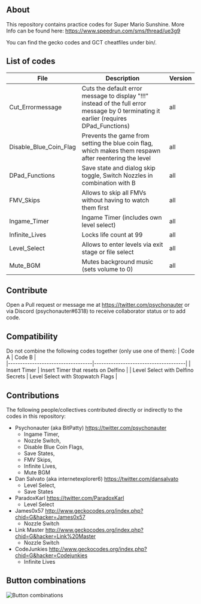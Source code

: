 ## About

This repository contains practice codes for Super Mario Sunshine. More Info can be found here: https://www.speedrun.com/sms/thread/ue3g9

You can find the gecko codes and GCT cheatfiles under bin/.


## List of codes 

| File                   | Description                                                                                                   | Version |
|------------------------|---------------------------------------------------------------------------------------------------------------|---------|
| Cut_Errormessage       | Cuts the default error message to display "!!!" instead of the full error message by 0 terminating it earlier (requires DPad_Functions) | all     |
| Disable_Blue_Coin_Flag | Prevents the game from setting the blue coin flag, which makes them respawn after reentering the level        | all     |
| DPad_Functions         | Save state and dialog skip toggle, Switch Nozzles in combination with B                                       | all     |
| FMV_Skips              | Allows to skip all FMVs without having to watch them first                                                    | all     |
| Ingame_Timer       	 | Ingame Timer (includes own level select)                                               						 | all     |
| Infinite_Lives         | Locks life count at 99                                                                                        | all     |
| Level_Select           | Allows to enter levels via exit stage or file select                                                          | all     |
| Mute_BGM               | Mutes background music (sets volume to 0)                                                                     | all 	   |


## Contribute 

Open a Pull request or message me at https://twitter.com/psychonauter or via Discord (psychonauter#6318) to receive collaborator status or to add code. 

## Compatibility

Do not combine the following codes together (only use one of them):
| Code A                            | Code B                               |                                                                          
|-----------------------------------|--------------------------------------|
| Insert Timer       	 			|  Insert Timer that resets on Delfino |
| Level Select with Delfino Secrets |  Level Select with Stopwatch Flags   |

## Contributions

The following people/collectives contributed directly or indirectly to the codes in this repository:

* Psychonauter (aka BitPatty) https://twitter.com/psychonauter
    * Ingame Timer, 
    * Nozzle Switch, 
    * Disable Blue Coin Flags, 
    * Save States, 
    * FMV Skips, 
    * Infinite Lives, 
    * Mute BGM
* Dan Salvato (aka internetexplorer6) https://twitter.com/dansalvato
    * Level Select, 
    * Save States 
* ParadoxKarl https://twitter.com/ParadoxKarl
    * Level Select
* James0x57 http://www.geckocodes.org/index.php?chid=G&hacker=James0x57
    * Nozzle Switch 
* Link Master http://www.geckocodes.org/index.php?chid=G&hacker=Link%20Master
    * Nozzle Switch 
* CodeJunkies http://www.geckocodes.org/index.php?chid=G&hacker=Codejunkies
    * Infinite Lives 
	
	
## Button combinations 

![Button combinations](http://i.imgur.com/E4Qva3w.png)